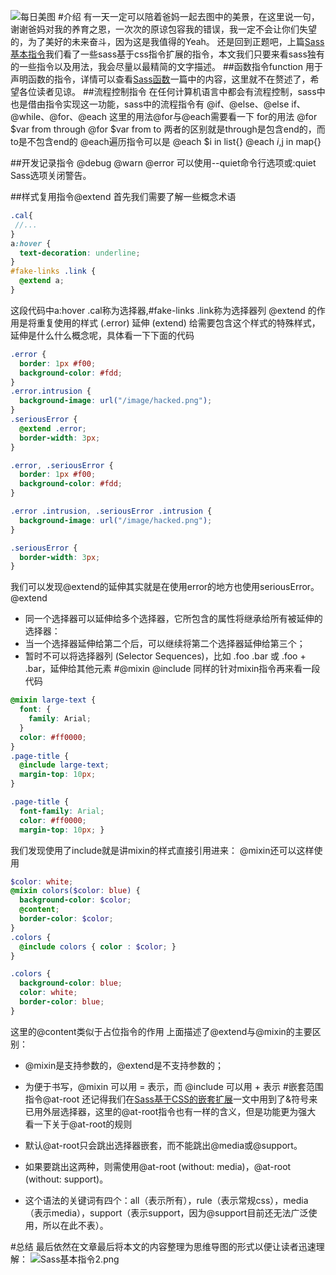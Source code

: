![每日美图](https://upload-images.jianshu.io/upload_images/13419832-d58af452870b14b7.jpg?imageMogr2/auto-orient/strip%7CimageView2/2/w/1240)
#介绍
有一天一定可以陪着爸妈一起去图中的美景，在这里说一句，谢谢爸妈对我的养育之恩，一次次的原谅包容我的错误，我一定不会让你们失望的，为了美好的未来奋斗，因为这是我值得的Yeah。
还是回到正题吧，上篇[Sass基本指令](https://www.jianshu.com/p/e29a32d851af)我们看了一些sass基于css指令扩展的指令，本文我们只要来看sass独有的一些指令以及用法，我会尽量以最精简的文字描述。
##函数指令function
用于声明函数的指令，详情可以查看[Sass函数](https://www.jianshu.com/p/98f33bf997d8)一篇中的内容，这里就不在赘述了，希望各位读者见谅。
##流程控制指令
在任何计算机语言中都会有流程控制，sass中也是借由指令实现这一功能，sass中的流程指令有
@if、@else、@else if、@while、@for、@each
这里的用法@for与@each需要看一下
for的用法
@for $var from <start> through <end>
@for $var from <start> to <end>
两者的区别就是through是包含end的，而to是不包含end的
@each遍历指令可以是
@each $i in list{}
@each $i,$j in map{}

##开发记录指令
@debug @warn @error
可以使用--quiet命令行选项或:quiet Sass选项关闭警告。 

##样式复用指令@extend
首先我们需要了解一些概念术语
```scss
.cal{
 //...
}
a:hover {
  text-decoration: underline;
}
#fake-links .link {
  @extend a;
}
```
这段代码中a:hover .cal称为选择器,#fake-links .link称为选择器列
@extend 的作用是将重复使用的样式 (.error) 延伸 (extend) 给需要包含这个样式的特殊样式，延伸是什么什么概念呢，具体看一下下面的代码
```scss
.error {
  border: 1px #f00;
  background-color: #fdd;
}
.error.intrusion {
  background-image: url("/image/hacked.png");
}
.seriousError {
  @extend .error;
  border-width: 3px;
}
```
```css
.error, .seriousError {
  border: 1px #f00;
  background-color: #fdd;
}

.error .intrusion, .seriousError .intrusion {
  background-image: url("/image/hacked.png");
}

.seriousError {
  border-width: 3px;
}
```
我们可以发现@extend的延伸其实就是在使用error的地方也使用seriousError。
@extend
* 同一个选择器可以延伸给多个选择器，它所包含的属性将继承给所有被延伸的选择器：
* 当一个选择器延伸给第二个后，可以继续将第二个选择器延伸给第三个；
* 暂时不可以将选择器列 (Selector Sequences)，比如 .foo .bar 或 .foo + .bar，延伸给其他元素
#@mixin @include
同样的针对mixin指令再来看一段代码
```scss
@mixin large-text {
  font: {
    family: Arial;
  }
  color: #ff0000;
}
.page-title {
  @include large-text;
  margin-top: 10px;
}
```
```css
.page-title {
  font-family: Arial;
  color: #ff0000;
  margin-top: 10px; }
```
我们发现使用了include就是讲mixin的样式直接引用进来：
@mixin还可以这样使用
```scss
$color: white;
@mixin colors($color: blue) {
  background-color: $color;
  @content;
  border-color: $color;
}
.colors {
  @include colors { color : $color; }
}
```
```css
.colors {
  background-color: blue;
  color: white;
  border-color: blue;
}
```
这里的@content类似于占位指令的作用
上面描述了@extend与@mixin的主要区别：
* @mixin是支持参数的，@extend是不支持参数的；
* 为便于书写，@mixin 可以用 = 表示，而 @include 可以用 + 表示
#嵌套范围指令@at-root
还记得我们在[Sass基于CSS的嵌套扩展](https://www.jianshu.com/p/c1f437677258)一文中用到了&符号来已用外层选择器，这里的@at-root指令也有一样的含义，但是功能更为强大
看一下关于@at-root的规则
* 默认@at-root只会跳出选择器嵌套，而不能跳出@media或@support。

* 如果要跳出这两种，则需使用@at-root (without: media)，@at-root (without: support)。

* 这个语法的关键词有四个：all（表示所有），rule（表示常规css），media（表示media），support（表示support，因为@support目前还无法广泛使用，所以在此不表）。

#总结
最后依然在文章最后将本文的内容整理为思维导图的形式以便让读者迅速理解：
![Sass基本指令2.png](https://upload-images.jianshu.io/upload_images/13419832-9a5a51516c3b4ce6.png?imageMogr2/auto-orient/strip%7CimageView2/2/w/1240)